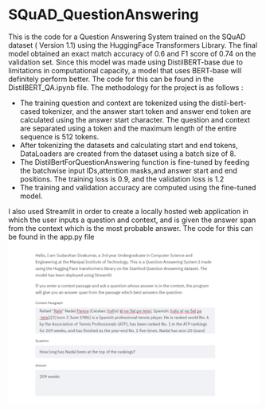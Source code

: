 # SQuAD_QuestionAnswering
This is the code for a Question Answering System trained on the SQuAD dataset ( Version 1.1) using the HuggingFace Transformers Library. The final model obtained an exact match accuracy of 0.6  and F1 score of 0.74 on the validation set. Since this model was made using DistilBERT-base due to limitations in computational capacity, a model that uses BERT-base will definitely perform better. The code for this can be found in the DistilBERT_QA.ipynb file. The methodology for the project is as follows : 
  * The training question and context are tokenized using the distil-bert-cased tokenizer, and the answer start token and answer end token are calculated using the answer start character.  The question and context are separated using a <SEP> token and the maximum length of the entire sequence is 512 tokens.
  * After tokenizing the datasets and calculating start and end tokens, DataLoaders are created from the dataset using a batch size of 8.
  * The DistilBertForQuestionAnswering function is fine-tuned by feeding the batchwise input IDs,attention masks,and answer start and end positions. The training loss is 0.9, and the validation loss is 1.2 
  * The training and validation accuracy are computed using the fine-tuned model.  
 
 I also used Streamlit in order to create a locally hosted web application in which the user inputs a question and context, and is given the answer span from the context which is the most probable answer. The code for this can be found in the app.py file
 ![A screenshot from the application](Deployed_QA_Model.PNG)
